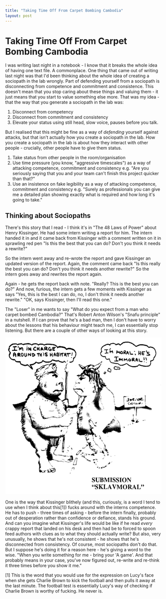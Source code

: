 ```yaml
---
title: "Taking Time Off From Carpet Bombing Cambodia"
layout: post 
---
```



# Taking Time Off From Carpet Bombing Cambodia

I was writing last night in a notebook - I know that it breaks the whole idea of having one text file.  A commonplace.  One thing that came out of writing last night was that I'd been thinking about the whole idea of creating a sociopath in the lab wrongly.  Part of defending yourself from a sociopath is disconnecting from competence and commitment and consistence.  This doesn't mean that you stop caring about these things and valuing them - it just means that you start to value something else more.  That was my idea - that the way that you generate a sociopath in the lab was:

1. Disconnect from competency
2. Disconnect from commitment and consistency
3. Elevate your status using still head, slow voice, pauses before you talk.

But I realised that this might be fine as a way of *defending* yourself against attacks, but that isn't actually how you create a sociopath in the lab.  How you create a sociopath in the lab is about how they interact with other people - crucially, other people have to give them status.

1. Take status from other people in the room/organisation
2. Use time pressure (you know, "aggressive timescales") as a way of attacking competence, commitment and consistency e.g. "Are you seriously saying that you and your team can't finish this project quicker than that?"
3. Use an insistence on fake legibility as a way of attacking competence, commitment and consistency e.g. "Surely as professionals you can give me a detailed plan showing exactly what is required and how long it's going to take."

## Thinking about Sociopaths
There's this story that I read - I think it's in "The 48 Laws of Power" about Henry Kissinger.  He had some intern writing a report for him.  The intern handed it in and it came back from Kissinger with a comment written on it in sprawling red pen "Is this the best that you can do?  Don't you think it needs a rewrite?"

So the intern went away and re-wrote the report and gave Kissinger an updated version of the report.  Again, the comment came back "Is this really the best you can do?  Don't you think it needs another rewrite?" So the intern goes away and rewrites the report again.  

Again - he gets the report back with note.  "Really? This is the best you can do?"  And now, furious, the intern gets a few moments with Kissinger as says "Yes, this is the best I can do, no, I don't think it needs another rewrite."
"OK, says Kissinger,  then I'll read this one." 

The "Loser" in me wants to say "What do you expect from a man who carpet bombed Cambodia?" That's Robert Anton Wilson's "Snafu principle" in a nutshell. If I can prove that he's a bad man, then I don't have to worry about the lessons that his behaviour might teach me, I can essentially stop listening.  But there are a couple of other ways of looking at this story.

![The Snafu Principle](snafu_principle.png)

One is the way that Kissinger blithely (and this, curiously, is a word I tend to use when I think about this[1]) fucks around with the interns competence.  He has to push - three times of asking - before the intern finally, probably out of desperation rather than  confidence or defiance, stands his ground.  And can you imagine what Kissinger's life would be like if he read *every* crappy report that landed on his desk and then had be to forced to spoon feed authors with clues as to what they should actually write?  But also, very unusually, he shows that he's not consistent - he shows that he's disconnected from consistency.  Of course, most sociopaths don't do that.  But I suppose he's doing it for a reason here - he's giving a word to the wise.  "When you write something for me - bring your 'A game'.  And that probably means in your case, you've now figured out, re-write and re-think it three times before you show it me."

[1] This is the word that you would use for the expression on Lucy's face when she gets Charlie Brown to kick the football and then pulls it away at the last minute.  The football test is essentially Lucy's way of checking if Charlie Brown is worthy of fucking.   He never is.
